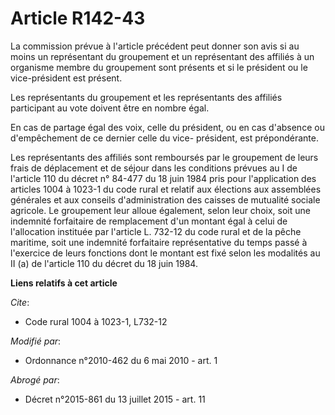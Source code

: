 # Article R142-43

La commission prévue à l'article précédent peut donner son avis si au moins un représentant du groupement et un représentant
des affiliés à un organisme membre du groupement sont présents et si le président ou le vice-président est présent.

Les représentants du groupement et les représentants des affiliés participant au vote doivent être en nombre égal.

En cas de partage égal des voix, celle du président, ou en cas d'absence ou d'empêchement de ce dernier celle du vice-
président, est prépondérante.

Les représentants des affiliés sont remboursés par le groupement de leurs frais de déplacement et de séjour dans les
conditions prévues au I de l'article 110 du décret n° 84-477 du 18 juin 1984 pris pour l'application des articles 1004 à
1023-1 du code rural et relatif aux élections aux assemblées générales et aux conseils d'administration des caisses de
mutualité sociale agricole. Le groupement leur alloue également, selon leur choix, soit une indemnité forfaitaire de
remplacement d'un montant égal à celui de l'allocation instituée par l'article L. 732-12 du code rural et de la pêche
maritime, soit une indemnité forfaitaire représentative du temps passé à l'exercice de leurs fonctions dont le montant est
fixé selon les modalités au II (a) de l'article 110 du décret du 18 juin 1984.

**Liens relatifs à cet article**

_Cite_:

  - Code rural 1004 à 1023-1, L732-12

_Modifié par_:

  - Ordonnance n°2010-462 du 6 mai 2010 - art. 1

_Abrogé par_:

  - Décret n°2015-861 du 13 juillet 2015 - art. 11
